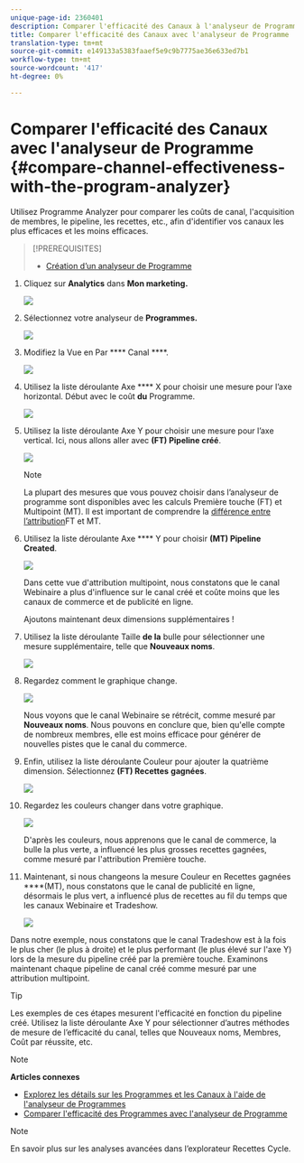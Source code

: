 ```yaml
---
unique-page-id: 2360401
description: Comparer l'efficacité des Canaux à l'analyseur de Programme - Documentation sur le marketing - Documentation sur les produits
title: Comparer l'efficacité des Canaux avec l'analyseur de Programme
translation-type: tm+mt
source-git-commit: e149133a5383faaef5e9c9b7775ae36e633ed7b1
workflow-type: tm+mt
source-wordcount: '417'
ht-degree: 0%

---
```



# Comparer l&#39;efficacité des Canaux avec l&#39;analyseur de Programme {#compare-channel-effectiveness-with-the-program-analyzer}

Utilisez Programme Analyzer pour comparer les coûts de canal, l&#39;acquisition de membres, le pipeline, les recettes, etc., afin d&#39;identifier vos canaux les plus efficaces et les moins efficaces.

>[!PREREQUISITES]
>
>* [Création d’un analyseur de Programme](create-a-program-analyzer.md)


1. Cliquez sur **Analytics** dans **Mon marketing.**

   ![](assets/image2014-9-17-18-3a36-3a13.png)

1. Sélectionnez votre analyseur de **Programmes.**

   ![](assets/image2014-9-17-18-3a36-3a40.png)

1. Modifiez la Vue en Par **** Canal ****.

   ![](assets/image2014-9-17-18-3a36-3a59.png)

1. Utilisez la liste déroulante Axe **** X pour choisir une mesure pour l’axe horizontal. Début avec le coût **du** Programme.

   ![](assets/image2014-9-17-18-3a37-3a7.png)

1. Utilisez la liste déroulante Axe Y pour choisir une mesure pour l’axe vertical. Ici, nous allons aller avec **(FT) Pipeline créé**.

   ![](assets/image2014-9-17-18-3a37-3a50.png)

   >[!NOTE]
   >
   >La plupart des mesures que vous pouvez choisir dans l’analyseur de programme sont disponibles avec les calculs Première touche (FT) et Multipoint (MT). Il est important de comprendre la [différence entre l’attribution](/help/marketo/product-docs/reporting/revenue-cycle-analytics/revenue-tools/attribution/understanding-attribution.md)FT et MT.

1. Utilisez la liste déroulante Axe **** Y pour choisir **(MT) Pipeline Created**.

   ![](assets/image2014-9-17-18-3a39-3a5.png)

   Dans cette vue d&#39;attribution multipoint, nous constatons que le canal Webinaire a plus d&#39;influence sur le canal créé et coûte moins que les canaux de commerce et de publicité en ligne.

   Ajoutons maintenant deux dimensions supplémentaires !

1. Utilisez la liste déroulante Taille **de la** bulle pour sélectionner une mesure supplémentaire, telle que **Nouveaux noms**.

   ![](assets/image2014-9-17-18-3a39-3a36.png)

1. Regardez comment le graphique change.

   ![](assets/image2014-9-17-18-3a39-3a55.png)

   Nous voyons que le canal Webinaire se rétrécit, comme mesuré par **Nouveaux noms**. Nous pouvons en conclure que, bien qu&#39;elle compte de nombreux membres, elle est moins efficace pour générer de nouvelles pistes que le canal du commerce.

1. Enfin, utilisez la liste déroulante Couleur pour ajouter la quatrième dimension. Sélectionnez **(FT) Recettes** **gagnées**.

   ![](assets/image2014-9-17-18-3a41-3a7.png)

1. Regardez les couleurs changer dans votre graphique.

   ![](assets/image2014-9-17-18-3a41-3a19.png)

   D&#39;après les couleurs, nous apprenons que le canal de commerce, la bulle la plus verte, a influencé les plus grosses recettes gagnées, comme mesuré par l&#39;attribution Première touche.

1. Maintenant, si nous changeons la mesure Couleur en Recettes gagnées ****(MT), nous constatons que le canal de publicité en ligne, désormais le plus vert, a influencé plus de recettes au fil du temps que les canaux Webinaire et Tradeshow.

   ![](assets/image2014-9-17-18-3a41-3a40.png)

Dans notre exemple, nous constatons que le canal Tradeshow est à la fois le plus cher (le plus à droite) et le plus performant (le plus élevé sur l&#39;axe Y) lors de la mesure du pipeline créé par la première touche. Examinons maintenant chaque pipeline de canal créé comme mesuré par une attribution multipoint.

>[!TIP]
>
>Les exemples de ces étapes mesurent l&#39;efficacité en fonction du pipeline créé. Utilisez la liste déroulante Axe Y pour sélectionner d’autres méthodes de mesure de l’efficacité du canal, telles que Nouveaux noms, Membres, Coût par réussite, etc.

>[!NOTE]
>
>**Articles connexes**
>
>* [Explorez les détails sur les Programmes et les Canaux à l&#39;aide de l&#39;analyseur de Programmes](explore-program-and-channel-details-with-the-program-analyzer.md)
>* [Comparer l&#39;efficacité des Programmes avec l&#39;analyseur de Programme](compare-program-effectiveness-with-the-program-analyzer.md)

>



>[!NOTE]
>
>En savoir plus sur les analyses avancées dans l’explorateur [](http://docs.marketo.com/display/docs/revenue+cycle+analytics)Recettes Cycle.
